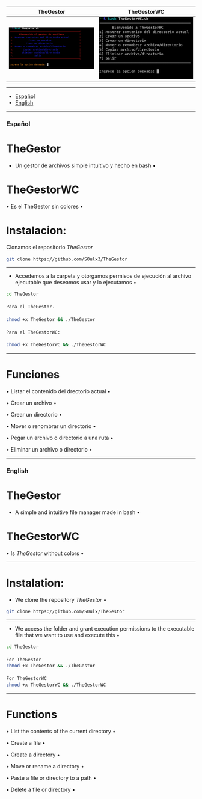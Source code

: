 | TheGestor | TheGestorWC	|
| ------------  | ------------ |
|![f](https://github.com/S0ulx3/TheGestor/blob/main/TheGestor.png)|![f](https://github.com/S0ulx3/TheGestor/blob/main/TheGestorWC.png)

---------------------------------------------------------------------

- [Español](#español)
- [English](#english)

---------------------------------------------------------------------

### Español
# TheGestor 

- Un gestor de archivos simple intuitivo y hecho en bash •

# TheGestorWC

• Es el TheGestor sin colores •

# Instalacion:

Clonamos el repositorio *TheGestor* 

```bash
git clone https://github.com/S0ulx3/TheGestor
```

--------------------------------------------------------------------------------------------------------------------
- Accedemos a la carpeta y otorgamos permisos de ejecución al archivo ejecutable que deseamos usar y lo ejecutamos •
```bash
cd TheGestor

Para el TheGestor.

chmod +x TheGestor && ./TheGestor

Para el TheGestorWC:

chmod +x TheGestorWC && ./TheGestorWC
```
--------------------------------------------------------------------------------------------------------------------
# Funciones

• Listar el contenido del drectorio actual •

• Crear un archivo •

• Crear un directorio •

• Mover o renombrar un directorio •

• Pegar un archivo o directorio a una ruta •

• Eliminar un archivo o directorio •

--------------------------------------------------------

### English
# TheGestor
- A simple and intuitive file manager made in bash •

# TheGestorWC

• Is *TheGestor* without colors •

---------------------------------------------

# Instalation:
- We clone the repository *TheGestor* •
```bash
git clone https://github.com/S0ulx/TheGestor
```
---------------------------------------------
- We access the folder and grant execution permissions to the executable file that we want to use and execute this •
```bash
cd TheGestor

For TheGestor
chmod +x TheGestor && ./TheGestor

For TheGestorWC
chmod +x TheGestorWC && ./TheGestorWC
```
---------------------------------------------
# Functions

• List the contents of the current directory •

• Create a file •

• Create a directory •

• Move or rename a directory •

• Paste a file or directory to a path •

• Delete a file or directory •
